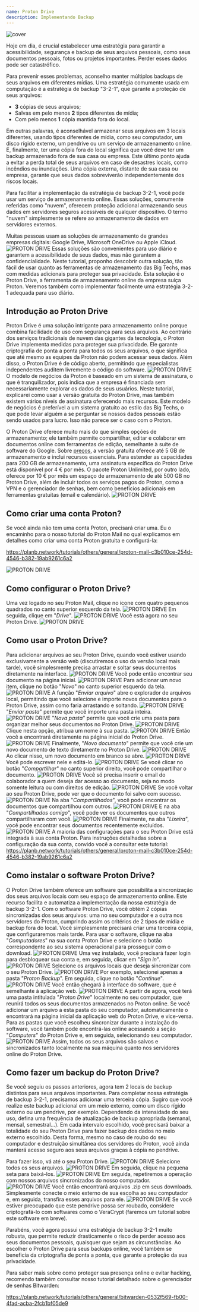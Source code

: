 ```yaml
---
name: Proton Drive
description: Implementando Backup
---
```

![cover](assets/cover.webp)

Hoje em dia, é crucial estabelecer uma estratégia para garantir a acessibilidade, segurança e backup de seus arquivos pessoais, como seus documentos pessoais, fotos ou projetos importantes. Perder esses dados pode ser catastrófico.

Para prevenir esses problemas, aconselho manter múltiplos backups de seus arquivos em diferentes mídias. Uma estratégia comumente usada em computação é a estratégia de backup "3-2-1", que garante a proteção de seus arquivos:
- **3** cópias de seus arquivos;
- Salvas em pelo menos **2** tipos diferentes de mídia;
- Com pelo menos **1** cópia mantida fora do local.

Em outras palavras, é aconselhável armazenar seus arquivos em 3 locais diferentes, usando tipos diferentes de mídia, como seu computador, um disco rígido externo, um pendrive ou um serviço de armazenamento online. E, finalmente, ter uma cópia fora do local significa que você deve ter um backup armazenado fora de sua casa ou empresa. Este último ponto ajuda a evitar a perda total de seus arquivos em caso de desastres locais, como incêndios ou inundações. Uma cópia externa, distante de sua casa ou empresa, garante que seus dados sobreviverão independentemente dos riscos locais.

Para facilitar a implementação da estratégia de backup 3-2-1, você pode usar um serviço de armazenamento online. Essas soluções, comumente referidas como "nuvem", oferecem proteção adicional armazenando seus dados em servidores seguros acessíveis de qualquer dispositivo. O termo "nuvem" simplesmente se refere ao armazenamento de dados em servidores externos.

Muitas pessoas usam as soluções de armazenamento de grandes empresas digitais: Google Drive, Microsoft OneDrive ou Apple iCloud.
![PROTON DRIVE](assets/notext/01.webp)
Essas soluções são convenientes para uso diário e garantem a acessibilidade de seus dados, mas não garantem a confidencialidade. Neste tutorial, proponho descobrir outra solução, tão fácil de usar quanto as ferramentas de armazenamento das Big Techs, mas com medidas adicionais para proteger sua privacidade. Esta solução é o Proton Drive, a ferramenta de armazenamento online da empresa suíça Proton. Veremos também como implementar facilmente uma estratégia 3-2-1 adequada para uso diário.

## Introdução ao Proton Drive
Proton Drive é uma solução intrigante para armazenamento online porque combina facilidade de uso com segurança para seus arquivos. Ao contrário dos serviços tradicionais de nuvem das gigantes da tecnologia, o Proton Drive implementa medidas para proteger sua privacidade. Ele garante criptografia de ponta a ponta para todos os seus arquivos, o que significa que até mesmo as equipes da Proton não podem acessar seus dados. Além disso, o Proton Drive é de código aberto, permitindo que especialistas independentes auditem livremente o código do software.
![PROTON DRIVE](assets/notext/02.webp)
O modelo de negócios da Proton é baseado em um sistema de assinatura, o que é tranquilizador, pois indica que a empresa é financiada sem necessariamente explorar os dados de seus usuários. Neste tutorial, explicarei como usar a versão gratuita do Proton Drive, mas também existem vários níveis de assinatura oferecendo mais recursos. Este modelo de negócios é preferível a um sistema gratuito ao estilo das Big Techs, o que pode levar alguém a se perguntar se nossos dados pessoais estão sendo usados para lucro. Isso não parece ser o caso com o Proton.

O Proton Drive oferece muito mais do que simples opções de armazenamento; ele também permite compartilhar, editar e colaborar em documentos online com ferramentas de edição, semelhante à suíte de software do Google.
Sobre [preços](https://proton.me/pricing), a versão gratuita oferece até 5 GB de armazenamento e inclui recursos essenciais. Para estender as capacidades para 200 GB de armazenamento, uma assinatura específica do Proton Drive está disponível por 4 € por mês. O pacote Proton Unlimited, por outro lado, oferece por 10 € por mês um espaço de armazenamento de até 500 GB no Proton Drive, além de incluir todos os serviços pagos do Proton, como a VPN e o gerenciador de senhas, bem como benefícios adicionais em ferramentas gratuitas (email e calendário). ![PROTON DRIVE](assets/notext/03.webp)
## Como criar uma conta Proton?

Se você ainda não tem uma conta Proton, precisará criar uma. Eu o encaminho para o nosso tutorial do Proton Mail no qual explicamos em detalhes como criar uma conta Proton gratuita e configurá-la:

https://planb.network/tutorials/others/general/proton-mail-c3b010ce-254d-4546-b382-19ab9261c6a2

![PROTON DRIVE](assets/notext/04.webp)
## Como configurar o Proton Drive?

Uma vez logado no seu Proton Mail, clique no ícone com quatro pequenos quadrados no canto superior esquerdo da tela.
![PROTON DRIVE](assets/notext/05.webp)
Em seguida, clique em "*Drive*".
![PROTON DRIVE](assets/notext/06.webp)
Você está agora no seu Proton Drive.
![PROTON DRIVE](assets/notext/07.webp)
## Como usar o Proton Drive?
Para adicionar arquivos ao seu Proton Drive, quando você estiver usando exclusivamente a versão web (discutiremos o uso da versão local mais tarde), você simplesmente precisa arrastar e soltar seus documentos diretamente na interface. ![PROTON DRIVE](assets/notext/08.webp) Você pode então encontrar seu documento na página inicial. ![PROTON DRIVE](assets/notext/09.webp) Para adicionar um novo item, clique no botão "*Novo*" no canto superior esquerdo da tela. ![PROTON DRIVE](assets/notext/10.webp) A função "*Enviar arquivo*" abre o explorador de arquivos local, permitindo que você selecione e importe novos documentos para o Proton Drive, assim como faria arrastando e soltando. ![PROTON DRIVE](assets/notext/11.webp) "*Enviar pasta*" permite que você importe uma pasta inteira. ![PROTON DRIVE](assets/notext/12.webp) "*Nova pasta*" permite que você crie uma pasta para organizar melhor seus documentos no Proton Drive. ![PROTON DRIVE](assets/notext/13.webp) Clique nesta opção, atribua um nome à sua pasta. ![PROTON DRIVE](assets/notext/14.webp) Então você a encontrará diretamente na página inicial do Proton Drive. ![PROTON DRIVE](assets/notext/15.webp) Finalmente, "*Novo documento*" permite que você crie um novo documento de texto diretamente no Proton Drive. ![PROTON DRIVE](assets/notext/16.webp) Ao clicar nisso, um novo documento em branco se abre. ![PROTON DRIVE](assets/notext/17.webp) Você pode escrever nele e editá-lo. ![PROTON DRIVE](assets/notext/18.webp) Se você clicar no botão "*Compartilhar*" no canto superior direito, você pode compartilhar o documento. ![PROTON DRIVE](assets/notext/19.webp) Você só precisa inserir o email do colaborador a quem deseja dar acesso ao documento, seja no modo somente leitura ou com direitos de edição. ![PROTON DRIVE](assets/notext/20.webp) Se você voltar ao seu Proton Drive, pode ver que o documento foi salvo com sucesso. ![PROTON DRIVE](assets/notext/21.webp) Na aba "*Compartilhados*", você pode encontrar os documentos que compartilhou com outros. ![PROTON DRIVE](assets/notext/22.webp) E na aba "*Compartilhados comigo*", você pode ver os documentos que outros compartilharam com você. ![PROTON DRIVE](assets/notext/23.webp) Finalmente, na aba "*Lixeira*", você pode encontrar seus documentos recentemente excluídos. ![PROTON DRIVE](assets/notext/24.webp) A maioria das configurações para o seu Proton Drive está integrada à sua conta Proton. Para instruções detalhadas sobre a configuração da sua conta, convido você a consultar este tutorial:
https://planb.network/tutorials/others/general/proton-mail-c3b010ce-254d-4546-b382-19ab9261c6a2

## Como instalar o software Proton Drive?
O Proton Drive também oferece um software que possibilita a sincronização dos seus arquivos locais com seu espaço de armazenamento online. Este recurso facilita e automatiza a implementação da nossa estratégia de backup 3-2-1. Com o software Proton Drive, você obtém 2 cópias sincronizadas dos seus arquivos: uma no seu computador e a outra nos servidores do Proton, cumprindo assim os critérios de 2 tipos de mídia e backup fora do local. Você simplesmente precisará criar uma terceira cópia, que configuraremos mais tarde.
Para usar o software, clique na aba "*Computadores*" na sua conta Proton Drive e selecione o botão correspondente ao seu sistema operacional para prosseguir com o download.
![PROTON DRIVE](assets/notext/25.webp) Uma vez instalado, você precisará fazer login para desbloquear sua conta e, em seguida, clicar em "*Sign in*".
![PROTON DRIVE](assets/notext/26.webp)
Selecione os arquivos locais que deseja sincronizar com o seu Proton Drive.
![PROTON DRIVE](assets/notext/27.webp)
Por exemplo, selecionei apenas a pasta "*Proton Backup*". Em seguida, clique no botão "*Continue*".
![PROTON DRIVE](assets/notext/28.webp)
Você então chegará à interface do software, que é semelhante à aplicação web.
![PROTON DRIVE](assets/notext/29.webp)
A partir de agora, você terá uma pasta intitulada "*Proton Drive*" localmente no seu computador, que reunirá todos os seus documentos armazenados no Proton online. Se você adicionar um arquivo a esta pasta do seu computador, automaticamente o encontrará na página inicial da aplicação web do Proton Drive, e vice-versa. Para as pastas que você escolheu sincronizar durante a instalação do software, você também pode encontrá-las online acessando a seção "*Computers*" do Proton Drive e, em seguida, selecionando seu computador.
![PROTON DRIVE](assets/notext/30.webp)
Assim, todos os seus arquivos são salvos e sincronizados tanto localmente na sua máquina quanto nos servidores online do Proton Drive.

## Como fazer um backup do Proton Drive?

Se você seguiu os passos anteriores, agora tem 2 locais de backup distintos para seus arquivos importantes. Para completar nossa estratégia de backup 3-2-1, precisamos adicionar uma terceira cópia.
Sugiro que você realize este backup adicional em um meio externo, como um disco rígido externo ou um pendrive, por exemplo. Dependendo da intensidade do seu uso, defina uma frequência de atualização de backup apropriada (semanal, mensal, semestral...). Em cada intervalo escolhido, você precisará baixar a totalidade do seu Proton Drive para fazer backup dos dados no meio externo escolhido. Desta forma, mesmo no caso de roubo do seu computador e destruição simultânea dos servidores do Proton, você ainda manterá acesso seguro aos seus arquivos graças à cópia no pendrive.

Para fazer isso, vá até o seu Proton Drive.
![PROTON DRIVE](assets/notext/31.webp)
Selecione todos os seus arquivos.
![PROTON DRIVE](assets/notext/32.webp)
Em seguida, clique na pequena seta para baixá-los.
![PROTON DRIVE](assets/notext/33.webp)
Em seguida, repetiremos a operação com nossos arquivos sincronizados do nosso computador.
![PROTON DRIVE](assets/notext/34.webp)
Você então encontrará arquivos .zip em seus downloads. Simplesmente conecte o meio externo de sua escolha ao seu computador e, em seguida, transfira esses arquivos para ele.
![PROTON DRIVE](assets/notext/35.webp)
Se você estiver preocupado que este pendrive possa ser roubado, considere criptografá-lo com softwares como o VeraCrypt (faremos um tutorial sobre este software em breve).

Parabéns, você agora possui uma estratégia de backup 3-2-1 muito robusta, que permite reduzir drasticamente o risco de perder acesso aos seus documentos pessoais, quaisquer que sejam as circunstâncias. Ao escolher o Proton Drive para seus backups online, você também se beneficia da criptografia de ponta a ponta, que garante a proteção da sua privacidade.

Para saber mais sobre como proteger sua presença online e evitar hacking, recomendo também consultar nosso tutorial detalhado sobre o gerenciador de senhas Bitwarden:

https://planb.network/tutorials/others/general/bitwarden-0532f569-fb00-4fad-acba-2fcb1bf05de9
